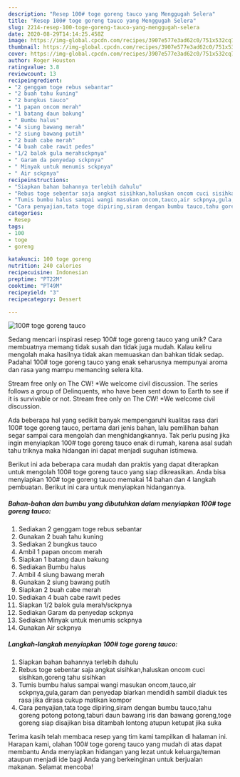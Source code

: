 ```yaml
---
description: "Resep 100# toge goreng tauco yang Menggugah Selera"
title: "Resep 100# toge goreng tauco yang Menggugah Selera"
slug: 2214-resep-100-toge-goreng-tauco-yang-menggugah-selera
date: 2020-08-29T14:14:25.458Z
image: https://img-global.cpcdn.com/recipes/3907e577e3ad62c0/751x532cq70/100-toge-goreng-tauco-foto-resep-utama.jpg
thumbnail: https://img-global.cpcdn.com/recipes/3907e577e3ad62c0/751x532cq70/100-toge-goreng-tauco-foto-resep-utama.jpg
cover: https://img-global.cpcdn.com/recipes/3907e577e3ad62c0/751x532cq70/100-toge-goreng-tauco-foto-resep-utama.jpg
author: Roger Houston
ratingvalue: 3.8
reviewcount: 13
recipeingredient:
- "2 genggam toge rebus sebantar"
- "2 buah tahu kuning"
- "2 bungkus tauco"
- "1 papan oncom merah"
- "1 batang daun bakung"
- " Bumbu halus"
- "4 siung bawang merah"
- "2 siung bawang putih"
- "2 buah cabe merah"
- "4 buah cabe rawit pedes"
- "1/2 balok gula merahsckpnya"
- " Garam da penyedap sckpnya"
- " Minyak untuk menumis sckpnya"
- " Air sckpnya"
recipeinstructions:
- "Siapkan bahan bahannya terlebih dahulu"
- "Rebus toge sebentar saja angkat sisihkan,haluskan oncom cuci sisihkan,goreng tahu sisihkan"
- "Tumis bumbu halus sampai wangi masukan oncom,tauco,air sckpnya,gula,garam dan penyedap biarkan mendidih sambil diaduk tes rasa jika dirasa cukup matikan kompor"
- "Cara penyajian,tata toge dipiring,siram dengan bumbu tauco,tahu goreng potong potong,taburi daun bawang iris dan bawang goreng,toge goreng siap disajikan bisa ditambah lontong atupun ketupat jika suka"
categories:
- Resep
tags:
- 100
- toge
- goreng

katakunci: 100 toge goreng 
nutrition: 240 calories
recipecuisine: Indonesian
preptime: "PT22M"
cooktime: "PT49M"
recipeyield: "3"
recipecategory: Dessert

---
```



![100# toge goreng tauco](https://img-global.cpcdn.com/recipes/3907e577e3ad62c0/751x532cq70/100-toge-goreng-tauco-foto-resep-utama.jpg)

Sedang mencari inspirasi resep 100# toge goreng tauco yang unik? Cara membuatnya memang tidak susah dan tidak juga mudah. Kalau keliru mengolah maka hasilnya tidak akan memuaskan dan bahkan tidak sedap. Padahal 100# toge goreng tauco yang enak seharusnya mempunyai aroma dan rasa yang mampu memancing selera kita.

Stream free only on The CW! *We welcome civil discussion. The series follows a group of Delinquents, who have been sent down to Earth to see if it is survivable or not. Stream free only on The CW! *We welcome civil discussion.

Ada beberapa hal yang sedikit banyak mempengaruhi kualitas rasa dari 100# toge goreng tauco, pertama dari jenis bahan, lalu pemilihan bahan segar sampai cara mengolah dan menghidangkannya. Tak perlu pusing jika ingin menyiapkan 100# toge goreng tauco enak di rumah, karena asal sudah tahu triknya maka hidangan ini dapat menjadi suguhan istimewa.


Berikut ini ada beberapa cara mudah dan praktis yang dapat diterapkan untuk mengolah 100# toge goreng tauco yang siap dikreasikan. Anda bisa menyiapkan 100# toge goreng tauco memakai 14 bahan dan 4 langkah pembuatan. Berikut ini cara untuk menyiapkan hidangannya.

<!--inarticleads1-->

##### Bahan-bahan dan bumbu yang dibutuhkan dalam menyiapkan 100# toge goreng tauco:

1. Sediakan 2 genggam toge rebus sebantar
1. Gunakan 2 buah tahu kuning
1. Sediakan 2 bungkus tauco
1. Ambil 1 papan oncom merah
1. Siapkan 1 batang daun bakung
1. Sediakan  Bumbu halus
1. Ambil 4 siung bawang merah
1. Gunakan 2 siung bawang putih
1. Siapkan 2 buah cabe merah
1. Sediakan 4 buah cabe rawit pedes
1. Siapkan 1/2 balok gula merah/sckpnya
1. Sediakan  Garam da penyedap sckpnya
1. Sediakan  Minyak untuk menumis sckpnya
1. Gunakan  Air sckpnya




<!--inarticleads2-->

##### Langkah-langkah menyiapkan 100# toge goreng tauco:

1. Siapkan bahan bahannya terlebih dahulu
1. Rebus toge sebentar saja angkat sisihkan,haluskan oncom cuci sisihkan,goreng tahu sisihkan
1. Tumis bumbu halus sampai wangi masukan oncom,tauco,air sckpnya,gula,garam dan penyedap biarkan mendidih sambil diaduk tes rasa jika dirasa cukup matikan kompor
1. Cara penyajian,tata toge dipiring,siram dengan bumbu tauco,tahu goreng potong potong,taburi daun bawang iris dan bawang goreng,toge goreng siap disajikan bisa ditambah lontong atupun ketupat jika suka




Terima kasih telah membaca resep yang tim kami tampilkan di halaman ini. Harapan kami, olahan 100# toge goreng tauco yang mudah di atas dapat membantu Anda menyiapkan hidangan yang lezat untuk keluarga/teman ataupun menjadi ide bagi Anda yang berkeinginan untuk berjualan makanan. Selamat mencoba!

